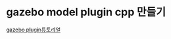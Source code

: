 # gazebo model plugin cpp 만들기

[gazebo plugin튜토리얼](https://classic.gazebosim.org/tutorials?tut=plugins_model)

